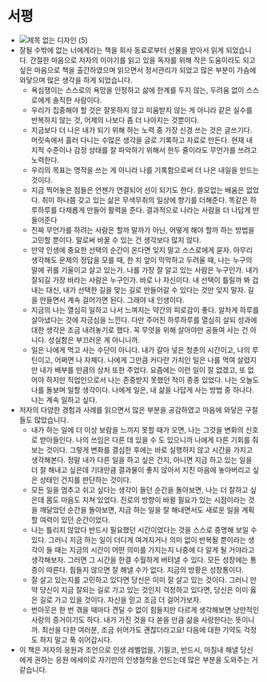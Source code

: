 # 서평 
- ![제목 없는 디자인 (5)](https://user-images.githubusercontent.com/47103479/192301614-7745d22b-aaaf-43f9-add9-2380b1687450.png)
- 잘될 수밖에 없는 너에게라는 책을 회사 동료로부터 선물을 받아서 읽게 되었습니다. 간절한 마음으로 저자의 이야기를 읽고 있을 독자를 위해 작은 도움이라도 되고 싶은 마음으로 책을 출간하였으며 읽으면서 정서관리가 되었고 많은 부분이 가슴에 와닿으며 많은 생각을 하게 되었습니다.
  - 욕심쟁이는 스스로의 욕망을 인정하고 삶에 한계를 두지 않는, 두려움 없이 스스로에게 솔직한 사람이다.
  - 우리가 집중해야 할 것은 잘못하지 않고 미움받지 않는 게 아니라 같은 실수를 반복하지 않는 것, 어제의 나보다 좀 더 나아지는 것뿐이다.
  - 지금보다 더 나은 내가 되기 위해 하는 노력 중 가장 신경 쓰는 것은 글쓰기다. 머릿속에서 흘러 다니는 수많은 생각을 글로 기록하고 자료로 만든다. 현재 내 지적 수준이나 감정 상태를 잘 파악하기 위해서 한두 줄이라도 무언가를 쓰려고 노력한다.
  - 우리의 목표는 명작을 쓰는 게 아니라 나를 기록함으로써 더 나은 내일을 만드는 것이다.
  - 지금 찍어놓은 점들은 언젠가 연결되어 선이 되기도 한다. 쓸모없는 배움은 없었다. 취미 하나쯤 갖고 있는 삶은 무색무취의 일상에 향기를 더해준다. 똑같은 하루하루를 다채롭게 만들어 활력을 준다. 결과적으로 나라는 사람을 더 나답게 만들어준다 
  - 진짜 무언가를 하려는 사람은 할까 말까가 아닌, 어떻게 해야 할까 하는 방법을 고민할 뿐이다. 말로써 바꿀 수 있는 건 생각보다 많지 않다.
  - 만약 인생에 중요한 선택의 순간이 온다면 잊지 말고 스스로에게 묻자. 아무리 생각해도 문제의 정답을 모를 때, 한 치 앞이 막막하고 두려울 때, 나는 누구의 말에 귀를 기울이고 살고 있는가. 나를 가장 잘 알고 있는 사람은 누구인가. 내가 잘되길 가장 바라는 사람은 누구인가. 바로 나 자신이다. 내 선택이 틀릴까 봐 겁내는 대신, 내가 선택한 길을 맞는 길로 만들어갈 수 있다는 것만 잊지 말자. 길을 만들면서 계속 걸어가면 된다. 그래야 내 인생이다. 
  - 지금의 나는 열심히 일하고 나서 느껴지는 약간의 피로감이 좋다. 알차게 하루를 살아냈다는 것에 자긍심을 느낀다. 다만 주어진 하루하루를 열심히 살되 성과에 대한 생각은 조금 내려놓기로 했다. 꼭 무엇을 위해 살아야만 공들여 사는 건 아니다. 성실함은 부끄러운 게 아니니까. 
  - 일은 나에게 먹고 사는 수단이 아니다. 내가 갈아 넣은 청춘의 시간이고, 나의 루틴이고, 어쩌면 나 자체다. 나에게 그만큼 커다란 가치인 일은 나를 먹여 살렸지만 내가 배부를 만큼의 상처 또한 주었다. 요즘에는 이런 일이 잘 없겠고, 또 없어야 하지만 직업인으로서 나는 존중받지 못했던 적이 종종 있었다. 나는 오늘도 나를 돌보며 일할 생각이다. 나에게 일은, 내 삶을 나답게 사는 방법 중 하나다. 나는 계속 일하고 싶다. 
- 저자의 다양한 경험과 사례를 읽으면서 많은 부분을 공감하였고 마음에 와닿은 구절들도 많았습니다. 
  - 내가 하는 일에 더 이상 보람을 느끼지 못할 때가 오면, 나는 그것을 변화의 신호로 받아들인다. 나의 쓰임은 다른 데 있을 수 도 있으니까 나에게 다른 기회를 줘보는 것이다. 그렇게 변화를 결심한 후에는 바로 실행하지 않고 시간을 가지고 생각해본다. 정말 내가 다른 일을 하고 싶은 건지, 아니면 지금 하고 있는 일을 더 잘 해내고 싶은데 기대만큼 결과물이 좋지 않아서 지친 마음에 놓아버리고 싶은 상태인 건지를 판단하는 것이다. 
  - 모든 일을 멈추고 쉬고 싶다는 생각이 들던 순간을 돌아보면, 나는 더 잘하고 싶은데 몸도 마음도 지쳐 있었다. 진로의 방향이 바뀔 필요가 있는 시점이라는 것을 깨달았던 순간을 돌아보면, 지금 하는 일을 잘 해내면서도 새로운 일을 계획할 여력이 있던 순간이었다. 
  - 나는 틀리지 않았다 반드시 필요했던 시간이었다는 것을 스스로 증명해 보일 수 있다. 그러니 지금 하는 일이 더디게 여겨지거나 의미 없이 반복될 뿐이라는 생각이 들 때는 지금의 시간이 어떤 의미를 가지는지 나중에 다 알게 될 거야라고 생각해보자. 그러면 그 시간을 한결 수월하게 버텨낼 수 있다. 모든 성장에는 통증이 따른다. 힘들지 않으면 잘 해낼 수가 없다. 지금의 방황은 성장통이다. 
  - 잘 살고 있는지를 고민하고 있다면 당신은 이미 잘 살고 있는 것이다. 그러니 만약 당신이 지금 잘되는 길로 가고 있는 것인지 걱정하고 있다면, 당신은 이미 옳은 길로 가고 있을 것이다. 자신을 믿고 조금 더 걸어가보자.
  - 번아웃은 한 번 겪을 때마다 견딜 수 없이 힘들지만 다르게 생각해보면 낭만적인 사랑의 증거이기도 하다. 내가 가진 것을 다 쏟을 만큼 삶을 사랑한다는 뜻이니까. 최선을 다한 여러분, 조금 쉬어가도 괜찮더라고요! 다음에 대한 기약도 걱정도 하지 말고 푹 쉬어갑시다.
- 이 책은 저자의 응원과 조언으로 인생 레벨업을, 기필코, 반드시, 마침내 해낼 당신에게 권하는 응원 에세이로 자기만의 인생철학을 만드는데 많은 부분을 도와주는 거 같습니다.
